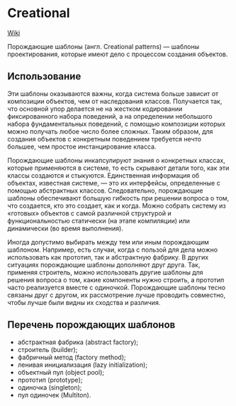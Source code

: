 # Creational

[Wiki](https://ru.wikipedia.org/wiki/%D0%9F%D0%BE%D1%80%D0%BE%D0%B6%D0%B4%D0%B0%D1%8E%D1%89%D0%B8%D0%B5_%D1%88%D0%B0%D0%B1%D0%BB%D0%BE%D0%BD%D1%8B_%D0%BF%D1%80%D0%BE%D0%B5%D0%BA%D1%82%D0%B8%D1%80%D0%BE%D0%B2%D0%B0%D0%BD%D0%B8%D1%8F)

Порождающие шаблоны (англ. Creational patterns) — шаблоны проектирования, которые имеют дело с процессом создания объектов.

## Использование
Эти шаблоны оказываются важны, когда система больше зависит от композиции объектов, чем от наследования классов. Получается так, что основной упор делается не на жестком кодировании фиксированного набора поведений, а на определении небольшого набора фундаментальных поведений, с помощью композиции которых можно получать любое число более сложных. Таким образом, для создания объектов с конкретным поведением требуется нечто большее, чем простое инстанцирование класса.

Порождающие шаблоны инкапсулируют знания о конкретных классах, которые применяются в системе, то есть скрывают детали того, как эти классы создаются и стыкуются. Единственная информация об объектах, известная системе, — это их интерфейсы, определенные с помощью абстрактных классов. Следовательно, порождающие шаблоны обеспечивают большую гибкость при решении вопроса о том, что создается, кто это создает, как и когда. Можно собрать систему из «готовых» объектов с самой различной структурой и функциональностью статически (на этапе компиляции) или динамически (во время выполнения).

Иногда допустимо выбирать между тем или иным порождающим шаблоном. Например, есть случаи, когда с пользой для дела можно использовать как прототип, так и абстрактную фабрику. В других ситуациях порождающие шаблоны дополняют друг друга. Так, применяя строитель, можно использовать другие шаблоны для решения вопроса о том, какие компоненты нужно строить, а прототип часто реализуется вместе с одиночкой. Порождающие шаблоны тесно связаны друг с другом, их рассмотрение лучше проводить совместно, чтобы лучше были видны их сходства и различия.

## Перечень порождающих шаблонов

* абстрактная фабрика (abstract factory);
* строитель (builder);
* фабричный метод (factory method);
* ленивая инициализация (lazy initialization);
* объектный пул (object pool);
* прототип (prototype);
* одиночка (singleton);
* пул одиночек (Multiton).